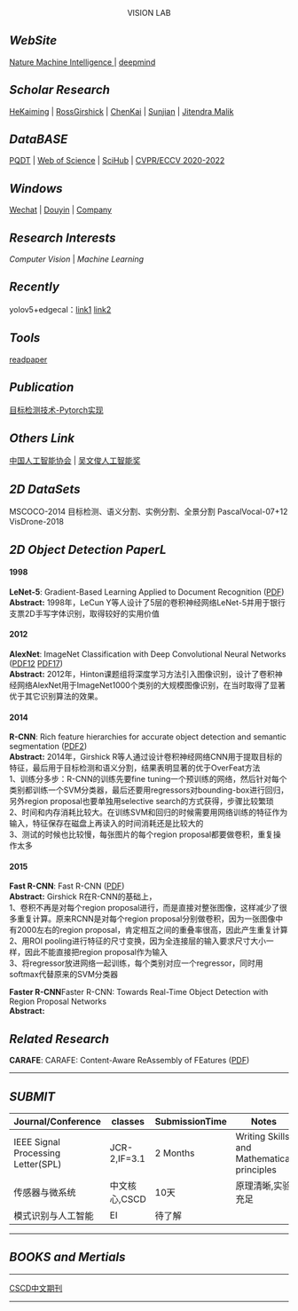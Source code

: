 <p align="center">
VISION LAB
</p>

## *WebSite*
[Nature Machine Intelligence ](https://www.nature.com/natmachintell/)    |    [deepmind](https://www.deepmind.com/)  
## *Scholar Research*
[HeKaiming](https://scholar.google.com/citations?hl=zh-CN&user=DhtAFkwAAAAJ&view_op=list_works&sortby=pubdate)    |    [RossGirshick](https://scholar.google.com/citations?hl=zh-CN&user=W8VIEZgAAAAJ&view_op=list_works&sortby=pubdate)    |    [ChenKai](https://scholar.google.com/citations?hl=zh-CN&user=eGD0b7IAAAAJ&view_op=list_works&sortby=pubdate)    |    [Sunjian](https://scholar.google.com/citations?hl=zh-CN&user=ALVSZAYAAAAJ&view_op=list_works&sortby=pubdate)    |    [Jitendra Malik](https://scholar.google.com/citations?hl=zh-CN&user=oY9R5YQAAAAJ&view_op=list_works&sortby=pubdate)  
## *DataBASE*
[PQDT](http://www-pqdtcn-com-s.vpn.cdut.edu.cn:8118/)    |    [Web of Science](http://www-webofscience-com-s.vpn.cdut.edu.cn:8118/wos/alldb/basic-search)    |    [SciHub](https://sci-hub.st/)    |    [CVPR/ECCV 2020-2022](https://sci-hub.st/)
## *Windows*
[Wechat](https://mp.weixin.qq.com/cgi-bin/loginpage?url=%2Fcgi-bin%2Facctclose%3Faction%3Dpage%26token%3D59894322%26lang%3Dzh_CN)    |    [Douyin](https://ID:AILAB)    |    [Company](https://xxx)
## *Research Interests*  
*Computer Vision*    |    *Machine Learning* 
## *Recently*  
yolov5+edgecal：[link1](https://www.bilibili.com/video/BV1tv411N7F4/?spm_id_from=trigger_reload)  [link2](https://github.com/Sharpiless/Yolov5-Flask-VUE)  
## *Tools*  
[readpaper](https://readpaper.com/)  
## *Publication*  
[目标检测技术-Pytorch实现](https://xxx)  
## *Others Link*  
[中国人工智能协会](https://www.caai.cn/index.php?s=/home/index/index.html)    |    [吴文俊人工智能奖](http://wwjkjj.caai.cn/index.aspx)  
## *2D DataSets*  
MSCOCO-2014  目标检测、语义分割、实例分割、全景分割
PascalVocal-07+12  
VisDrone-2018  
## *2D Object Detection PaperL*
#### 1998  
**LeNet-5**: Gradient-Based Learning Applied to Document Recognition ([PDF](https://sci-hub.st/10.1109/5.726791))  
**Abstract:** 1998年，LeCun Y等人设计了5层的卷积神经网络LeNet-5并用于银行支票2D手写字体识别，取得较好的实用价值  
#### 2012
**AlexNet**: ImageNet Classification with Deep Convolutional Neural Networks ([PDF12](https://proceedings.neurips.cc/paper/2012/file/c399862d3b9d6b76c8436e924a68c45b-Paper.pdf) [PDF17](https://sci-hub.st/10.1145/3065386))  
**Abstract:** 2012年，Hinton课题组将深度学习方法引入图像识别，设计了卷积神经网络AlexNet用于ImageNet1000个类别的大规模图像识别，在当时取得了显著优于其它识别算法的效果。  
#### 2014  
**R-CNN**: Rich feature hierarchies for accurate object detection and semantic segmentation  ([PDF2](https://arxiv.org/pdf/1311.2524v5.pdf))  
**Abstract:** 2014年，Girshick R等人通过设计卷积神经网络CNN用于提取目标的特征，最后用于目标检测和语义分割，结果表明显著的优于OverFeat方法  
1、训练分多步：R-CNN的训练先要fine tuning一个预训练的网络，然后针对每个类别都训练一个SVM分类器，最后还要用regressors对bounding-box进行回归，另外region proposal也要单独用selective search的方式获得，步骤比较繁琐  
2、时间和内存消耗比较大。在训练SVM和回归的时候需要用网络训练的特征作为输入，特征保存在磁盘上再读入的时间消耗还是比较大的  
3、测试的时候也比较慢，每张图片的每个region proposal都要做卷积，重复操作太多  
#### 2015  
**Fast R-CNN**: Fast R-CNN ([PDF](https://arxiv.org/pdf/1504.08083.pdf))  
**Abstract:** Girshick R在R-CNN的基础上，  
1、卷积不再是对每个region proposal进行，而是直接对整张图像，这样减少了很多重复计算。原来RCNN是对每个region proposal分别做卷积，因为一张图像中有2000左右的region proposal，肯定相互之间的重叠率很高，因此产生重复计算  
2、用ROI pooling进行特征的尺寸变换，因为全连接层的输入要求尺寸大小一样，因此不能直接把region proposal作为输入  
3、将regressor放进网络一起训练，每个类别对应一个regressor，同时用softmax代替原来的SVM分类器  

**Faster R-CNN**Faster R-CNN: Towards Real-Time Object Detection with Region Proposal Networks  
**Abstract:** 
## *Related Research*  
**CARAFE**: CARAFE: Content-Aware ReAssembly of FEatures ([PDF](https://arxiv.org/pdf/1905.02188.pdf))  
****
## *SUBMIT*  
|Journal/Conference|classes|SubmissionTime|Notes|Wesite
|---|---|---|---|---
|IEEE Signal Processing Letter(SPL)|JCR-2,IF=3.1|2 Months|Writing Skills and Mathematical principles|[official](https://ieeexplore.ieee.org/xpl/RecentIssue.jsp?punumber=97)  [Letpub](http://www.letpub.com.cn/index.php?page=journalapp&view=detail&journalid=3353)  
|传感器与微系统|中文核心,CSCD|10天|原理清晰,实验充足|[official](https://cgqj.cbpt.cnki.net/WKE2/WebPublication/index.aspx?mid=CGQJ)  
|模式识别与人工智能|EI|待了解| |[official](http://manu46.magtech.com.cn/Jweb_prai/CN/volumn/home.shtml)  
****
## *BOOKS and Mertials*  
****
[CSCD中文期刊](https://github.com/huitang96/PaperList-2D/blob/master/Resource/CSCD%E6%9C%9F%E5%88%8A%E7%9B%AE%E5%BD%95.pdf)
****

